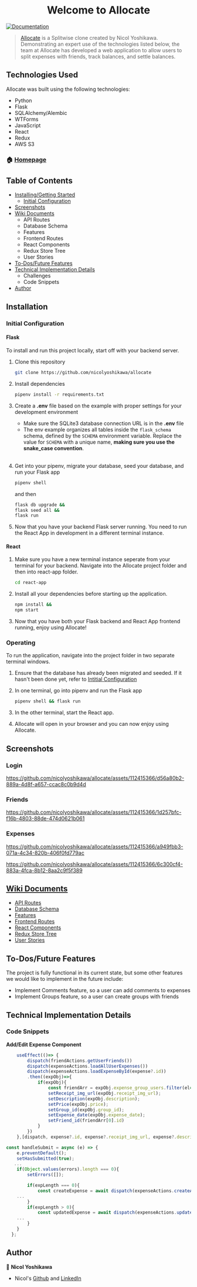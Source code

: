
<h1 align="center">Welcome to Allocate </h1>
<p>
  <a href="https://github.com/nicolyoshikawa/allocate/wiki" target="_blank">
    <img alt="Documentation" src="https://img.shields.io/badge/documentation-yes-brightgreen.svg" />
  </a>
</p>

> [Allocate](https://allocate-py6y.onrender.com/) is a Splitwise clone created by Nicol Yoshikawa. Demonstrating an expert use of the technologies listed below, the team at Allocate has developed a web application to allow users to split expenses with friends, track balances, and settle balances.

## Technologies Used

Allocate was built using the following technologies:

- Python
- Flask
- SQLAlchemy/Alembic
- WTForms
- JavaScript
- React
- Redux
- AWS S3

### 🏠 [Homepage](https://allocate-py6y.onrender.com/home)

## Table of Contents

 - [Installing/Getting Started](https://github.com/nicolyoshikawa/allocate#installation)
	 - [Initial Configuration](https://github.com/nicolyoshikawa/allocate#initial-configuration)
- [Screenshots](https://github.com/nicolyoshikawa/allocate#screenshots)
- [Wiki Documents](https://github.com/nicolyoshikawa/allocate#wiki-documents)
	- API Routes
 	- Database Schema
 	- Features
 	- Frontend Routes
 	- React Components
 	- Redux Store Tree
	- User Stories
- [To-Dos/Future Features](https://github.com/nicolyoshikawa/allocate#to-dosfuture-features)
- [Technical Implementation Details](https://github.com/nicolyoshikawa/allocate#technical-implementation-details)
	- Challenges
	- Code Snippets
- [Author](https://github.com/nicolyoshikawa/allocate#author)

## Installation

### Initial Configuration
#### Flask
To install and run this project locally, start off with your backend server.

1. Clone this repository
    ```bash
    git clone https://github.com/nicolyoshikawa/allocate
    ```

2. Install dependencies
    ```bash
    pipenv install -r requirements.txt
    ```

3. Create a **.env** file based on the example with proper settings for your
   development environment
    - Make sure the SQLite3 database connection URL is in the **.env** file
    - The env example organizes all tables inside the `flask_schema` schema, defined
        by the `SCHEMA` environment variable.  Replace the value for
        `SCHEMA` with a unique name, **making sure you use the snake_case
        convention**.
    <br></br>

4. Get into your pipenv, migrate your database, seed your database, and run your Flask app

   ```bash
   pipenv shell
   ```
   and then
   ```bash
   flask db upgrade &&
   flask seed all &&
   flask run
   ```

5. Now that you have your backend Flask server running. You need to run the React App in development in a different terminal instance.

#### React
1. Make sure you have a new terminal instance seperate from your terminal for your backend. Navigate into the Allocate project folder and then into react-app folder.
    ```bash
    cd react-app
    ```

2. Install all your dependencies before starting up the application.
    ```bash
    npm install &&
    npm start
    ```

3. Now that you have both your Flask backend and React App frontend running, enjoy using Allocate!

### Operating
To run the application, navigate into the project folder in two separate terminal windows.

1. Ensure that the database has already been migrated and seeded. If it hasn't been done yet, refer to [Intitial Configuration](https://github.com/nicolyoshikawa/allocate#initial-configuration)

2. In one terminal, go into pipenv and run the Flask app
    ```bash
    pipenv shell && flask run
    ```

3. In the other terminal, start the React app.

4. Allocate will open in your browser and you can now enjoy using Allocate. 

## Screenshots

### Login

https://github.com/nicolyoshikawa/allocate/assets/112415366/d56a80b2-889a-4d8f-a657-ccac8c0b9d4d

### Friends

https://github.com/nicolyoshikawa/allocate/assets/112415366/1d257bfc-f16b-4803-88de-474d0621b061

### Expenses

https://github.com/nicolyoshikawa/allocate/assets/112415366/a949fbb3-071a-4c34-820b-406f0fd779ac

https://github.com/nicolyoshikawa/allocate/assets/112415366/6c300cf4-883a-4fca-8b12-8aa2c9f5f389

## [Wiki Documents](https://github.com/nicolyoshikawa/allocate/wiki)
- [API Routes](https://github.com/nicolyoshikawa/allocate/wiki/Backend-Routes)
- [Database Schema](https://github.com/nicolyoshikawa/allocate/wiki/Database-Schema)
- [Features](https://github.com/nicolyoshikawa/allocate/wiki/Feature-List)
- [Frontend Routes](https://github.com/nicolyoshikawa/allocate/wiki/Frontend-Routes)
- [React Components](https://github.com/nicolyoshikawa/allocate/wiki/React-Components)
- [Redux Store Tree](https://github.com/nicolyoshikawa/allocate/wiki/Redux-Store-Tree)
- [User Stories](https://github.com/nicolyoshikawa/allocate/wiki/User-Stories)


## To-Dos/Future Features

The project is fully functional in its current state, but some other features we would like to implement in the future include:
- Implement Comments feature, so a user can add comments to expenses
- Implement Groups feature, so a user can create groups with friends

## Technical Implementation Details

### Code Snippets

**Add/Edit Expense Component**
```javascript
    useEffect(()=> {
        dispatch(friendActions.getUserFriends())
        dispatch(expenseActions.loadAllUserExpenses())
        dispatch(expenseActions.loadExpenseById(expense?.id))
        .then((expObj)=>{
            if(expObj){
                const friendArr = expObj.expense_group_users.filter(el=> el.id !== user_id);
                setReceipt_img_url(expObj.receipt_img_url);
                setDescription(expObj.description);
                setPrice(expObj.price);
                setGroup_id(expObj.group_id);
                setExpense_date(expObj.expense_date);
                setFriend_id(friendArr[0].id)
            }
        })
    },[dispatch, expense?.id, expense?.receipt_img_url, expense?.description, expense?.price, expense?.group_id, expense?.expense_date, user_id]);

const handleSubmit = async (e) => {
    e.preventDefault();
    setHasSubmitted(true);
   ...
    if(Object.values(errors).length === 0){
        setErrors([]);

        if(expLength === 0){
            const createExpense = await dispatch(expenseActions.createANewExpense(newExpense));
	...
        }
        if(expLength > 0){
            const updatedExpense = await dispatch(expenseActions.updateAnExpense(updateExpense, expense?.id));
	...
        }
    }
  };
```

## Author

👤 **Nicol Yoshikawa**
* Nicol's [Github](https://github.com/nicolyoshikawa) and [LinkedIn](https://www.linkedin.com/in/nicol-yoshikawa/)
